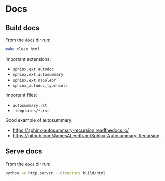# Docs

## Build docs

From the `docs` dir run:
```bash
make clean html
```

Important extensions:
- `sphinx.ext.autodoc`
- `sphinx.ext.autosummary`
- `sphinx.ext.napoleon`
- `sphinx_autodoc_typehints`

Important files:
- `autosummary.rst`
- `_templates/*.rst`

Good example of autosummary:
- https://sphinx-autosummary-recursion.readthedocs.io/
- https://github.com/JamesALeedham/Sphinx-Autosummary-Recursion

## Serve docs

From the `docs` dir run:
```bash
python -m http.server --directory build/html
```
